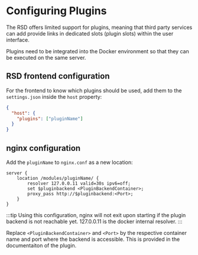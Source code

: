 <!--
SPDX-FileCopyrightText: 2024 Christian Meeßen (GFZ) <christian.meessen@gfz-potsdam.de>
SPDX-FileCopyrightText: 2024 Helmholtz Centre Potsdam - GFZ German Research Centre for Geosciences

SPDX-License-Identifier: CC-BY-4.0
-->

# Configuring Plugins

The RSD offers limited support for plugins, meaning that third party services can add provide links in dedicated slots (plugin slots) within the user interface.

Plugins need to be integrated into the Docker environment so that they can be executed on the same server.

## RSD frontend configuration

For the frontend to know which plugins should be used, add them to the `settings.json` inside the `host` property:

```json
{
  "host": {
    "plugins": ["pluginName"]
  }
}
```

## nginx configuration

Add the `pluginName` to `nginx.conf` as a new location:

```nginx
server {
	location /modules/pluginName/ {
		resolver 127.0.0.11 valid=30s ipv6=off;
		set $pluginbackend <PluginBackendContainer>;
		proxy_pass http://$pluginbackend:<Port>;
	}
}
```
:::tip
Using this configuration, nginx will not exit upon starting if the plugin backend is not reachable yet. 127.0.0.11 is the docker internal resolver.
:::

Replace `<PluginBackendContainer>` and `<Port>` by the respective container name and port where the backend is accessible. This is provided in the documentaiton of the plugin.
